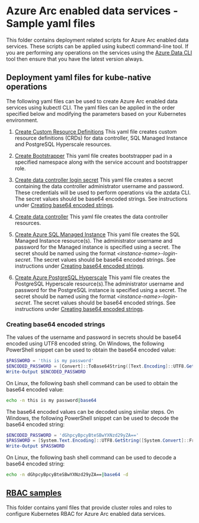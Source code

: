 # Azure Arc enabled data services - Sample yaml files

This folder contains deployment related scripts for Azure Arc enabled data services. These scripts can be applied using kubectl command-line tool. If you are performing any operations on the services using the [Azure Data CLI](https://docs.microsoft.com/en-us/sql/azdata/install/deploy-install-azdata?toc=%2Fazure%2Fazure-arc%2Fdata%2Ftoc.json&bc=%2Fazure%2Fazure-arc%2Fdata%2Fbreadcrumb%2Ftoc.json&view=sql-server-ver15) tool then ensure that you have the latest version always.

## Deployment yaml files for kube-native operations

The following yaml files can be used to create Azure Arc enabled data services using kubectl CLI. The yaml files can be applied in the order specified below and modifying the parameters based on your Kubernetes environment.

1. [Create Custom Resource Definitions](./custom-resource-definitions.yaml)
This yaml file creates custom resource definitions (CRDs) for data controller, SQL Managed Instance and PostgreSQL Hyperscale resources.

1. [Create Bootstrapper](./bootstrapper.yaml)
This yaml file creates bootstrapper pad in a specified namespace along with the service account and bootstrapper role.

1. [Create data controller login secret](./controller-login-secret.yaml)
This yaml file creates a secret containing the data controller administrator username and password. These credentials will be used to perform operations via the azdata CLI. The secret values should be base64 encoded strings. See instructions under [Creating base64 encoded strings](#creating-base64-encoded-strings).

1. [Create data controller](./data-controller.yaml)
This yaml file creates the data controller resources.

1. [Create Azure SQL Managed Instance](./sqlmi.yaml)
This yaml file creates the SQL Managed Instance resource(s). The administrator username and password for the Managed instance is specified using a secret. The secret should be named using the format *\<instance-name\>-login-secret*. The secret values should be base64 encoded strings. See instructions under [Creating base64 encoded strings](#creating-base64-encoded-strings).

1. [Create Azure PostgreSQL Hyperscale](./postgresql.yaml)
This yaml file creates the PostgreSQL Hyperscale resource(s).The administrator username and password for the PostgreSQL instance is specified using a secret. The secret should be named using the format *\<instance-name\>-login-secret*. The secret values should be base64 encoded strings. See instructions under [Creating base64 encoded strings](#creating-base64-encoded-strings).

### Creating base64 encoded strings

The values of the username and password in secrets should be base64 encoded using UTF8 encoded string. On Windows, the following PowerShell snippet can be used to obtain the base64 encoded value:

```powershell
$PASSWORD = 'this is my password'
$ENCODED_PASSWORD = [Convert]::ToBase64String([Text.Encoding]::UTF8.GetBytes($PASSWORD))
Write-Output $ENCODED_PASSWORD
```

On Linux, the following bash shell command can be used to obtain the base64 encoded value:

```bash
echo -n this is my password|base64
```

The base64 encoded values can be decoded using similar steps. On Windows, the following PowerShell snippet can be used to decode the base64 encoded string:

```powershell
$ENCODED_PASSWORD = 'dGhpcyBpcyBteSBwYXNzd29yZA=='
$PASSWORD = [System.Text.Encoding]::UTF8.GetString([System.Convert]::FromBase64String($ENCODED_PASSWORD))
Write-Output $PASSWORD
```

On Linux, the following bash shell command can be used to decode a base64 encoded string:

```bash
echo -n dGhpcyBpcyBteSBwYXNzd29yZA==|base64 -d
```

## [RBAC samples](./rbac)

This folder contains yaml files that provide cluster roles and roles to configure Kubernetes RBAC for Azure Arc enabled data services.
